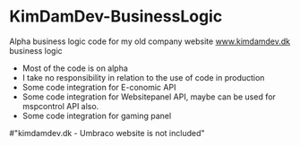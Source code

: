 # KimDamDev-BusinessLogic
Alpha business logic code for my old company website www.kimdamdev.dk business logic
- Most of the code is on alpha
- I take no responsibility in relation to the use of code in production
- Some code integration for E-conomic API
- Some code integration for Websitepanel API, maybe can be used for mspcontrol API also.
- Some code integration for gaming panel


#"kimdamdev.dk - Umbraco website is not included"
